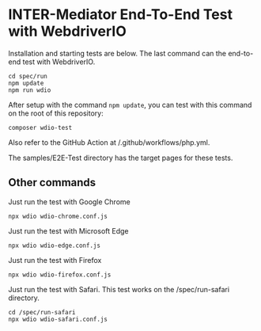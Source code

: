 # INTER-Mediator End-To-End Test with WebdriverIO

Installation and starting tests are below. The last command can the end-to-end test with WebdriverIO.
```
cd spec/run
npm update
npm run wdio
```
After setup with the command ```npm update```, you can test with this command on the root of this repository:
```
composer wdio-test
```

Also refer to the GitHub Action at /.github/workflows/php.yml.

The samples/E2E-Test directory has the target pages for these tests.

## Other commands

Just run the test with Google Chrome

```
npx wdio wdio-chrome.conf.js 
```

Just run the test with Microsoft Edge

```
npx wdio wdio-edge.conf.js 
```

Just run the test with Firefox

```
npx wdio wdio-firefox.conf.js 
```

Just run the test with Safari. This test works on the /spec/run-safari directory.

```
cd /spec/run-safari
npx wdio wdio-safari.conf.js 
```